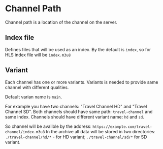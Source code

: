 # Channel Path

Channel path is a location of the channel on the server.

## Index file

Defines files that will be used as an index.
By the default is `index`, so for HLS index file will be `index.m3u8`

## Variant

Each channel has one or more variants. Variants is needed to provide same channel with different qualities.

Default varian name is `main`.

For example you have two channels: "Travel Channel HD" and "Travel Channel SD".
Both channels should have same path: `travel-channel` and same index.
Channels should have different variant name: `hd` and `sd`.

So channel will be availble by the address: `https://example.com/travel-channel/index.m3u8`
In the archive all data will be stored in two directories: `./travel-channel/hd/*` - for HD variant; `./travel-channel/sd/*` for SD variant.
